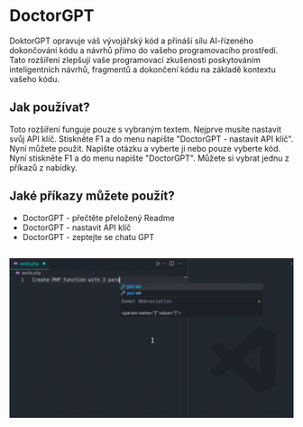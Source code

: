 # DoctorGPT

DoktorGPT opravuje váš vývojářský kód a přináší sílu AI-řízeného dokončování kódu a návrhů přímo do vašeho programovacího prostředí. Tato rozšíření zlepšují vaše programovací zkušenosti poskytováním inteligentních návrhů, fragmentů a dokončení kódu na základě kontextu vašeho kódu.

## Jak používat?

Toto rozšíření funguje pouze s vybraným textem. Nejprve musíte nastavit svůj API klíč. Stiskněte F1 a do menu napište "DoctorGPT - nastavit API klíč". Nyní můžete použít. Napište otázku a vyberte ji nebo pouze vyberte kód. Nyní stiskněte F1 a do menu napište "DoctorGPT". Můžete si vybrat jednu z příkazů z nabídky.

## Jaké příkazy můžete použít?

- DoctorGPT - přečtěte přeložený Readme
- DoctorGPT - nastavit API klíč
- DoctorGPT - zeptejte se chatu GPT

##

[![Rozšíření Vscode](/translations/demo.gif 'Ukázka rozšíření Vscode')](https://learnwithyan.com)

#
